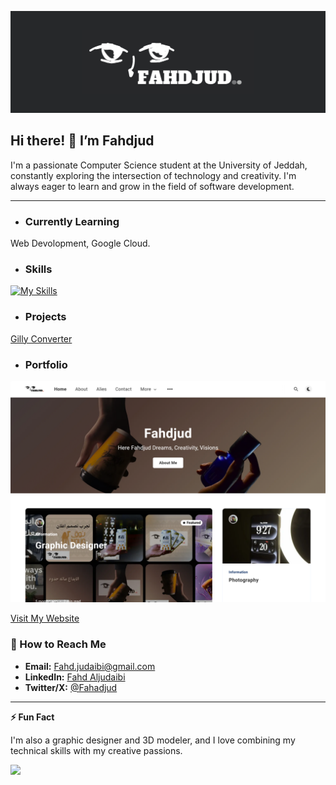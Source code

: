 ![Header](Header.png)

## Hi there! 👋 I’m Fahdjud

I'm a passionate Computer Science student at the University of Jeddah, constantly exploring the intersection of technology and creativity. I'm always eager to learn and grow in the field of software development.

---

 - ### Currently Learning 
Web Devolopment, Google Cloud.

- ### Skills
[![My Skills](https://skillicons.dev/icons?i=js,html,css,java,python,c,flask,django,tailwind,sass,bootstrap,gcp,git,sqlite)](https://skillicons.dev)

- ### Projects
[Gilly Converter](https://cs50.fahdjud.com)


- ### Portfolio
![website](Website.png)

[Visit My Website](https://fahdjud.com)

### 📧 How to Reach Me 
- **Email:** [Fahd.judaibi@gmail.com](mailto:Fahd.judaibi@gmail.com)
- **LinkedIn:** [Fahd Aljudaibi](https://www.linkedin.com/in/fahd-aljudaibi)
- **Twitter/X:** [@Fahadjud](https://x.com/Fahadjud)

---

**⚡ Fun Fact**

I'm also a graphic designer and 3D modeler, and I love combining my technical skills with my creative passions.

<a href="https://www.buymeacoffee.com/fahdjud"><img src="https://img.buymeacoffee.com/button-api/?text=Buy me a coffee&emoji=☕&slug=fahdjud&button_colour=FFDD00&font_colour=000000&font_family=Lato&outline_colour=000000&coffee_colour=ffffff" /></a>
